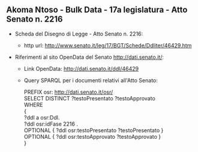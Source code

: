 ## Akoma Ntoso - Bulk Data - 17a legislatura - Atto Senato n. 2216 ##

* Scheda del Disegno di Legge - Atto Senato n. 2216:
	* http url: http://www.senato.it/leg/17/BGT/Schede/Ddliter/46429.htm

* Riferimenti al sito OpenData del Senato http://dati.senato.it/:
	* Link OpenData: http://dati.senato.it/ddl/46429
	* Query SPARQL per i documenti relativi all'Atto Senato:

        PREFIX osr: <http://dati.senato.it/osr/>  
		SELECT DISTINCT ?testoPresentato ?testoApprovato  
		WHERE  
		{  
		    ?ddl a osr:Ddl.  
		    ?ddl osr:idFase 2216 .  
		    OPTIONAL { ?ddl osr:testoPresentato ?testoPresentato }  
		    OPTIONAL { ?ddl osr:testoApprovato ?testoApprovato }  
		}
		
